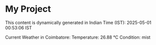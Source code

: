 # My Project

This content is dynamically generated in Indian Time (IST): 2025-05-01 00:53:06 IST


Current Weather in Coimbatore:
Temperature: 26.88 °C
Condition: mist
